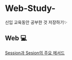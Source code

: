 # Web-Study-
신입 교육동안 공부한 것 저장하기✨


## Web 💻
[Session과 Sesion의 주요 메서드](./WebPractice/Session/session.md)

